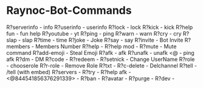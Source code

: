 # Raynoc-Bot-Commands
R?serverinfo - info R?userinfo - userinfo R?lock - lock R?kick - kick R?help fun - fun help R?youtube - yt R?ping - ping R?warn - warn R?cry - cry R?slap - slap R?time - time R?joke - Joke R?say - say R?invite - Bot Invite R?members - Members Number R?help - R?help mod - R?mute - Mute command R?add-emoji - Steal Emoji R?afk - afk R?unafk - unafk &lt;@ - ping afk R?dm - DM R?code - R?redeem - R?setnick - Change UserName R?role - chooserole R?r-role - Remove Role R?txt - R?c-delete - Delchannel R?tell - /tell (with embed) R?servers - R?try - R?help afk - &lt;@844541856376291339> - R?ban - R?avatar - R?purge - R?dev -
